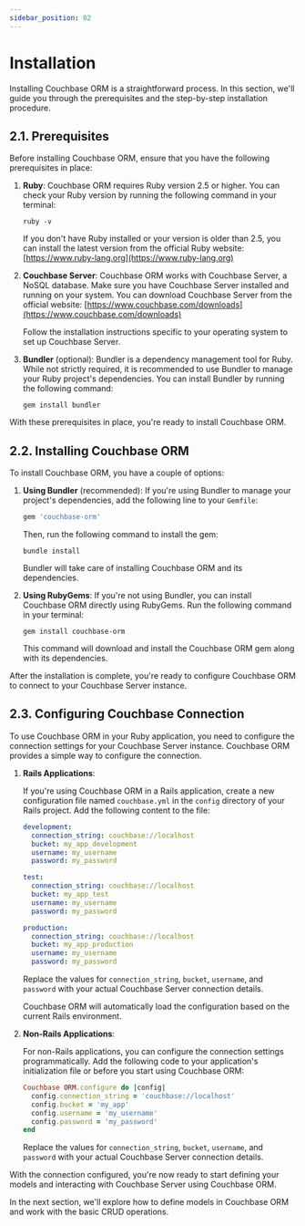 ```yaml
---
sidebar_position: 02
---
```


# Installation

Installing Couchbase ORM is a straightforward process. In this section, we'll guide you through the prerequisites and the step-by-step installation procedure.

## 2.1. Prerequisites

Before installing Couchbase ORM, ensure that you have the following prerequisites in place:

1. **Ruby**: Couchbase ORM requires Ruby version 2.5 or higher. You can check your Ruby version by running the following command in your terminal:

   ```
   ruby -v
   ```

   If you don't have Ruby installed or your version is older than 2.5, you can install the latest version from the official Ruby website: [https://www.ruby-lang.org](https://www.ruby-lang.org)

2. **Couchbase Server**: Couchbase ORM works with Couchbase Server, a NoSQL database. Make sure you have Couchbase Server installed and running on your system. You can download Couchbase Server from the official website: [https://www.couchbase.com/downloads](https://www.couchbase.com/downloads)

   Follow the installation instructions specific to your operating system to set up Couchbase Server.

3. **Bundler** (optional): Bundler is a dependency management tool for Ruby. While not strictly required, it is recommended to use Bundler to manage your Ruby project's dependencies. You can install Bundler by running the following command:

   ```
   gem install bundler
   ```

With these prerequisites in place, you're ready to install Couchbase ORM.

## 2.2. Installing Couchbase ORM

To install Couchbase ORM, you have a couple of options:

1. **Using Bundler** (recommended): If you're using Bundler to manage your project's dependencies, add the following line to your `Gemfile`:

   ```ruby
   gem 'couchbase-orm'
   ```

   Then, run the following command to install the gem:

   ```
   bundle install
   ```

   Bundler will take care of installing Couchbase ORM and its dependencies.

2. **Using RubyGems**: If you're not using Bundler, you can install Couchbase ORM directly using RubyGems. Run the following command in your terminal:

   ```
   gem install couchbase-orm
   ```

   This command will download and install the Couchbase ORM gem along with its dependencies.

After the installation is complete, you're ready to configure Couchbase ORM to connect to your Couchbase Server instance.

## 2.3. Configuring Couchbase Connection

To use Couchbase ORM in your Ruby application, you need to configure the connection settings for your Couchbase Server instance. Couchbase ORM provides a simple way to configure the connection.

1. **Rails Applications**:

   If you're using Couchbase ORM in a Rails application, create a new configuration file named `couchbase.yml` in the `config` directory of your Rails project. Add the following content to the file:

   ```yaml
   development:
     connection_string: couchbase://localhost
     bucket: my_app_development
     username: my_username
     password: my_password

   test:
     connection_string: couchbase://localhost
     bucket: my_app_test
     username: my_username
     password: my_password

   production:
     connection_string: couchbase://localhost
     bucket: my_app_production
     username: my_username
     password: my_password
   ```

   Replace the values for `connection_string`, `bucket`, `username`, and `password` with your actual Couchbase Server connection details.

   Couchbase ORM will automatically load the configuration based on the current Rails environment.

2. **Non-Rails Applications**:

   For non-Rails applications, you can configure the connection settings programmatically. Add the following code to your application's initialization file or before you start using Couchbase ORM:

   ```ruby
   Couchbase ORM.configure do |config|
     config.connection_string = 'couchbase://localhost'
     config.bucket = 'my_app'
     config.username = 'my_username'
     config.password = 'my_password'
   end
   ```

   Replace the values for `connection_string`, `bucket`, `username`, and `password` with your actual Couchbase Server connection details.

With the connection configured, you're now ready to start defining your models and interacting with Couchbase Server using Couchbase ORM.

In the next section, we'll explore how to define models in Couchbase ORM and work with the basic CRUD operations.
